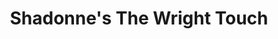 ---
title: "Shadonne's The Wright Touch"
url: /monroe/shadonnes-the-wright-touch/
shop: hairdresser
---
